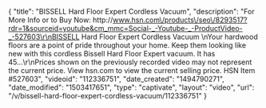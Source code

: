 {
    "title": "BISSELL Hard Floor Expert Cordless Vacuum",
    "description": "For More Info or to Buy Now: http:\/\/www.hsn.com\/products\/seo\/8293517?rdr=1&sourceid=youtube&cm_mmc=Social-_-Youtube-_-ProductVideo-_-527603\r\nBISSELL Hard Floor Expert Cordless Vacuum \nYour hardwood floors are a point of pride throughout your home. Keep them looking like new with this cordless Bissell Hard Floor Expert vacuum. It has 45...\r\nPrices shown on the previously recorded video may not represent the current price.  View hsn.com to view the current selling price. HSN Item #527603",
    "videoid": "112336751",
    "date_created": "1494790271",
    "date_modified": "1503417651",
    "type": "captivate",
    "layout": "video",
    "url": "\/v\/bissell-hard-floor-expert-cordless-vacuum\/112336751"
}